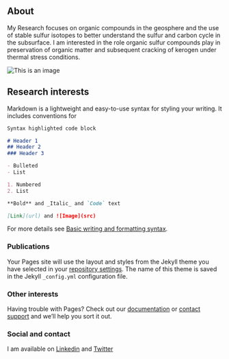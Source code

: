 ## About

My Research focuses on organic compounds in the geosphere and the use of stable sulfur isotopes to better understand the sulfur and carbon cycle in the subsurface.
I am interested in the role organic sulfur compounds play in preservation of organic matter and subsequent cracking of kerogen under thermal stress conditions.

![This is an image](https://myoctocat.com/assets/images/base-octocat.svg)

## Research interests

Markdown is a lightweight and easy-to-use syntax for styling your writing. It includes conventions for

```markdown
Syntax highlighted code block

# Header 1
## Header 2
### Header 3

- Bulleted
- List

1. Numbered
2. List

**Bold** and _Italic_ and `Code` text

[Link](url) and ![Image](src)
```

For more details see [Basic writing and formatting syntax](https://docs.github.com/en/github/writing-on-github/getting-started-with-writing-and-formatting-on-github/basic-writing-and-formatting-syntax).

### Publications

Your Pages site will use the layout and styles from the Jekyll theme you have selected in your [repository settings](https://github.com/IlyaKutuzov/IlyaKutuzov.github.io/settings/pages). The name of this theme is saved in the Jekyll `_config.yml` configuration file.

### Other interests

Having trouble with Pages? Check out our [documentation](https://docs.github.com/categories/github-pages-basics/) or [contact support](https://support.github.com/contact) and we’ll help you sort it out.

### Social and contact
I am available on [Linkedin](http://www.linkedin.com/in/ilya-kutuzov-5597141b8) and [Twitter](https://twitter.com/geokutuzov)
